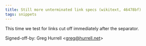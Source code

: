 ```yaml
---
title: Still more unterminated link specs (wikitext, 46478bf)
tags: snippets
---
```


This time we test for links cut off immediately after the separator.

Signed-off-by: Greg Hurrell &lt;greg@hurrell.net&gt;
